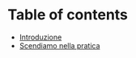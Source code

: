 # Table of contents

* [Introduzione](README.md)
* [Scendiamo nella pratica](scendiamo-nella-pratica.md)
